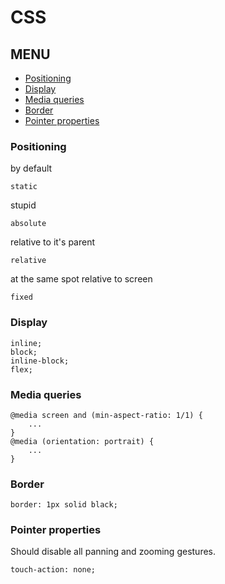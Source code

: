 # CSS

## MENU

+ [Positioning](#positioning)
+ [Display](#display)
+ [Media queries](#media-queries)
+ [Border](#border)
+ [Pointer properties](#pointer-properties)

### Positioning

by default
```
static
```
stupid
```
absolute
```
relative to it's parent
```
relative
```
at the same spot relative to screen
```
fixed
```

### Display
```
inline;
block;
inline-block;
flex;
```


### Media queries
```
@media screen and (min-aspect-ratio: 1/1) {
    ...
}
@media (orientation: portrait) {
    ...
}
```

### Border
```
border: 1px solid black;
```

### Pointer properties
Should disable all panning and zooming gestures.
```
touch-action: none;
```
